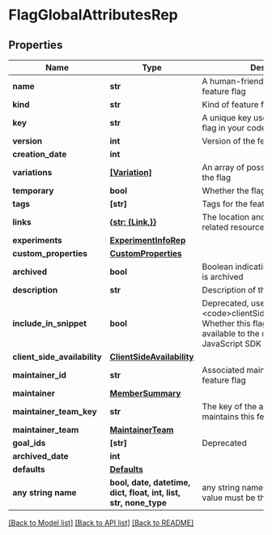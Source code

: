 # FlagGlobalAttributesRep


## Properties
Name | Type | Description | Notes
------------ | ------------- | ------------- | -------------
**name** | **str** | A human-friendly name for the feature flag | 
**kind** | **str** | Kind of feature flag | 
**key** | **str** | A unique key used to reference the flag in your code | 
**version** | **int** | Version of the feature flag | 
**creation_date** | **int** |  | 
**variations** | [**[Variation]**](Variation.md) | An array of possible variations for the flag | 
**temporary** | **bool** | Whether the flag is a temporary flag | 
**tags** | **[str]** | Tags for the feature flag | 
**links** | [**{str: (Link,)}**](Link.md) | The location and content type of related resources | 
**experiments** | [**ExperimentInfoRep**](ExperimentInfoRep.md) |  | 
**custom_properties** | [**CustomProperties**](CustomProperties.md) |  | 
**archived** | **bool** | Boolean indicating if the feature flag is archived | 
**description** | **str** | Description of the feature flag | [optional] 
**include_in_snippet** | **bool** | Deprecated, use &lt;code&gt;clientSideAvailability&lt;/code&gt;. Whether this flag should be made available to the client-side JavaScript SDK | [optional] 
**client_side_availability** | [**ClientSideAvailability**](ClientSideAvailability.md) |  | [optional] 
**maintainer_id** | **str** | Associated maintainerId for the feature flag | [optional] 
**maintainer** | [**MemberSummary**](MemberSummary.md) |  | [optional] 
**maintainer_team_key** | **str** | The key of the associated team that maintains this feature flag | [optional] 
**maintainer_team** | [**MaintainerTeam**](MaintainerTeam.md) |  | [optional] 
**goal_ids** | **[str]** | Deprecated | [optional] 
**archived_date** | **int** |  | [optional] 
**defaults** | [**Defaults**](Defaults.md) |  | [optional] 
**any string name** | **bool, date, datetime, dict, float, int, list, str, none_type** | any string name can be used but the value must be the correct type | [optional]

[[Back to Model list]](../README.md#documentation-for-models) [[Back to API list]](../README.md#documentation-for-api-endpoints) [[Back to README]](../README.md)


